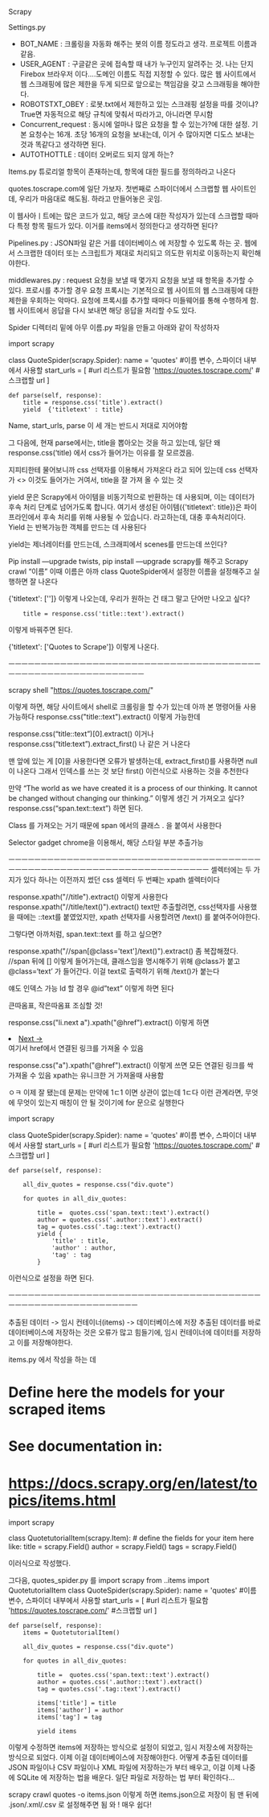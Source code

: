 Scrapy


Settings.py

- BOT_NAME : 크롤링을 자동화 해주는 봇의 이름 정도라고 생각. 프로젝트 이름과 같음.
- USER_AGENT : 구글같은 곳에 접속할 때 내가 누구인지 알려주는 것. 나는 단지 Firebox 브라우저 이다….도메인 이름도 직접 지정할 수 있다. 많은 웹 사이트에서 웹 스크래핑에 많은 제한을 두게 되므로 앞으로는 책임감을 갖고 스크래핑을 해야한다.
- ROBOTSTXT_OBEY : 로봇.txt에서 제한하고 있는 스크래핑 설정을 따를 것이냐? True면 자동적으로 해당 규칙에 맞춰서 따라가고, 아니라면 무시함
- Concurrent_request : 동시에 얼마나 많은 요청을 할 수 있는가?에 대한 설정. 기본 요청수는 16개. 초당 16개의 요청을 보내는데, 이거 수 많아지면 디도스 보내는 것과 똑같다고 생각하면 된다.
- AUTOTHOTTLE :  데이터 오버로드 되지 않게 하는?

Items.py
튜로리얼 항목이 존재하는데, 항목에 대한 필드를 정의하라고 나온다


quotes.toscrape.com에 일단 가보자.
첫번째로 스파이더에서 스크랩할 웹 사이트인데, 우리가 마음대로 해도됨. 하라고 만들어놓은 곳임.

이 웹사아ㅣ트에는 많은 코드가 있고, 해당 코스에 대한 작성자가 있는데 
스크랩할 때마다 특정 항목 필드가 있다. 이거를 items에서 정의한다고 생각하면 된다?

Pipelines.py : JSON파일 같은 거를 데이터베이스 에 저장할 수 있도록 하는 곳. 웹에서 스크랩한 데이터 또는 스크립트가 제대로 처리되고 의도한 위치로 이동하는지 확인해야한다.


middlewares.py : request 요청을 보낼 때 몇가지 요청을 보낼 때 항목을 추가할 수 있다.
프로시를 추가할 경우 요청 프록시는 기본적으로 웹 사이트의 웹 스크래핑에 대한 제한을 우회하는 악마다. 요청에 프록시를 추가할 때마다 미들웨어를 통해 수행하게 함. 웹 사이트에서 응답을 다시 보내면 해당 응답을 처리할 수도 있다.


Spider 디렉터리 밑에 아무 이름.py 파일을 만들고 아래와 같이 작성하자


import scrapy

class QuoteSpider(scrapy.Spider):
    name = 'quotes' #이름 변수, 스파이더 내부에서 사용할
    start_urls = [ #url 리스트가 필요함
        'https://quotes.toscrape.com/' #스크랩할 url
    ]

    def parse(self, response):
        title = response.css('title').extract()
        yield  {'titletext' : title}


Name, start_urls, parse 이 세 개는 반드시 저대로 지어야함

그 다음에, 현재 parse에서는, title을 뽑아오는 것을 하고 있는데, 일단 왜 response.css(‘title) 에서 css가 들어가는 이유를 잘 모르겠음.

지피티한테 물어보니까 css 선택자를 이용해서 가져온다 라고 되어 있는데 css 선택자가 <> 이것도 들어가는 거여서, title을 잘 가져 올 수 있는 것 

yield 문은 Scrapy에서 아이템을 비동기적으로 반환하는 데 사용되며, 이는 데이터가 후속 처리 단계로 넘어가도록 합니다. 여기서 생성된 아이템({'titletext': title})은 파이프라인에서 후속 처리를 위해 사용될 수 있습니다.
라고하는데, 대충 후속처리이다. Yield	는 반복가능한 객체를 만드는 데 사용된다


yield는 제너레이터를 만드는데, 스크래피에서 scenes를 만드는데 쓰인다?


Pip install —upgrade twists, pip install —upgrade scrapy를 해주고
Scrapy crawl “이름” 이때 이름은 아까 class QuoteSpider에서 설정한 이름을 설정해주고 실행하면
잘 나온다

{'titletext': ['<title>Quotes to Scrape</title>']}
이렇게 나오는데, 우리가 원하는 건 태그 말고 단어만 나오고 싶다?

        title = response.css('title::text').extract()
이렇게 바꿔주면 된다.

{'titletext': ['Quotes to Scrape']}
이렇게 나온다.

ㅡㅡㅡㅡㅡㅡㅡㅡㅡㅡㅡㅡㅡㅡㅡㅡㅡㅡㅡㅡㅡㅡㅡㅡㅡㅡㅡㅡㅡㅡㅡㅡㅡㅡㅡㅡㅡㅡㅡㅡㅡㅡㅡㅡㅡㅡㅡㅡㅡㅡㅡㅡㅡㅡㅡㅡㅡㅡㅡㅡ

scrapy shell "https://quotes.toscrape.com/"

이렇게 하면, 해당 사이트에서 shell로 크롤링을 할 수가 있는데
아까 본 명령어들 사용가능하다
response.css("title::text").extract()
이렇게 가능한데

response.css(“title::text”)[0].extract() 이거나
response.css(“title:text”).extract_first() 나 같은 거 나온다

맨 앞에 있는 게 [0]을 사용한다면 오류가 발생하는데, extract_first()를 사용하면 null이 나온다
그래서 인덱스를 쓰는 것 보단 first() 이런식으로 사용하는 것을 추천한다

만약
<span class="text" itemprop="text">“The world as we have created it is a process of our thinking. It cannot be changed without changing our thinking.”</span>
이렇게 생긴 거 가져오고 싶다?
response.css(“span.text::text”)
하면 된다.

Class 를 가져오는 거기 때문에 span 에서의 클래스 . 을 붙여서 사용한다




Selector gadget chrome을 이용해서, 해당 스타일 부분 추출가능

ㅡㅡㅡㅡㅡㅡㅡㅡㅡㅡㅡㅡㅡㅡㅡㅡㅡㅡㅡㅡㅡㅡㅡㅡㅡㅡㅡㅡㅡㅡㅡㅡㅡㅡㅡㅡㅡㅡㅡㅡㅡㅡㅡㅡㅡㅡㅡㅡㅡㅡㅡㅡㅡㅡㅡㅡㅡㅡㅡㅡㅡㅡㅡㅡㅡㅡㅡㅡㅡㅡ
셀렉터에는 두 가지가 있다
하나는 이전까지 썼던 css 셀렉터
두 번째는 xpath 셀렉터이다

response.xpath("//title").extract()
이렇게 사용한다
response.xpath("//title/text()").extract()
text만 추출할려면, css선택자를 사용했을 때에는 ::text를 붙였었지만, xpath 선택자를 사용할려면 /text() 를 붙여주어야한다.

그렇다면 아까처럼, span.text::text 	를 하고 싶으면?

response.xpath("//span[@class='text']/text()").extract()
좀 복잡해졌다.
//span 뒤에 [] 이렇게 들어가는데, 클래스임을 명시해주기 위해 @class가 붙고 @class=‘text’ 가 들어간다. 이걸 text로 출력하기 위해 /text()가 붙는다

얘도 인덱스 가능
Id 할 경우 @id”text” 이렇게 하면 된다

큰따옴표, 작은따옴표 조심할 것!

response.css("li.next a").xpath("@href").extract()
이렇게 하면
<li class="next">
                <a href="/page/2/">Next <span aria-hidden="true">→</span></a>
            </li>
여기서
href에서 연결된 링크를 가져올 수 있음

response.css("a").xpath("@href").extract()
이렇게 쓰면 모든 연결된 링크를 싹 가져올 수 있음
xpath는 유니크한 거 가져올때 사용함

ㅇㅋ 이제 잘 됐는데
문제는 만약에 1ㄷ1 이면 상관이 없는데 1ㄷ다 이런 관계라면, 무엇에 무엇이 있는지 매칭이 안 될 것이기에
for 문으로 실행한다

import scrapy

class QuoteSpider(scrapy.Spider):
    name = 'quotes' #이름 변수, 스파이더 내부에서 사용할
    start_urls = [ #url 리스트가 필요함
        'https://quotes.toscrape.com/' #스크랩할 url
    ]

    def parse(self, response):
        
        all_div_quotes = response.css("div.quote")

        for quotes in all_div_quotes:

            title =  quotes.css('span.text::text').extract()
            author = quotes.css('.author::text').extract()
            tag = quotes.css('.tag::text').extract()
            yield {
                'title' : title,
                'author' : author,
                'tag' : tag
            }

        


이런식으로 설정을 하면 된다.

ㅡㅡㅡㅡㅡㅡㅡㅡㅡㅡㅡㅡㅡㅡㅡㅡㅡㅡㅡㅡㅡㅡㅡㅡㅡㅡㅡㅡㅡㅡㅡㅡㅡㅡㅡㅡㅡㅡㅡㅡㅡㅡㅡㅡㅡㅡㅡㅡㅡㅡㅡㅡㅡㅡㅡㅡㅡㅡㅡ

추출된 데이터 -> 임시 컨테이너(items) -> 데이터베이스에 저장
추출된 데이터를 바로 데이터베이스에 저장하는 것은 오류가 많고 힘들기에, 임시 컨테이너에 데이터를 저장하고 이를 저장해야한다.

items.py 에서 작성을 하는 데
# Define here the models for your scraped items
#
# See documentation in:
# https://docs.scrapy.org/en/latest/topics/items.html

import scrapy


class QuotetutorialItem(scrapy.Item):
    # define the fields for your item here like:
    title = scrapy.Field()
    author = scrapy.Field()
    tags = scrapy.Field()
    

이러식으로 작성했다.

그다음, quotes_spider.py 를
import scrapy
from ..items import QuotetutorialItem
class QuoteSpider(scrapy.Spider):
    name = 'quotes' #이름 변수, 스파이더 내부에서 사용할
    start_urls = [ #url 리스트가 필요함
        'https://quotes.toscrape.com/' #스크랩할 url
    ]

    def parse(self, response):
        items = QuotetutorialItem()
        
        all_div_quotes = response.css("div.quote")

        for quotes in all_div_quotes:

            title =  quotes.css('span.text::text').extract()
            author = quotes.css('.author::text').extract()
            tag = quotes.css('.tag::text').extract()

            items['title'] = title
            items['author'] = author
            items['tag'] = tag

            yield items

        

이렇게 수정하면 items에 저장하는 방식으로 설정이 되었고, 임시 저장소에 저장하는 방식으로 되었다. 이제 이걸 데이터베이스에 저장해야한다.
어떻게 추출된 데이터를 JSON 파일이나 CSV 파일이나 XML 파일에 저장하는가 부터 배우고, 이걸 이제 나중에 SQLite 에 저장하는 법을 배운다.
일단 파일로 저장하는 법 부터 확인하다...


scrapy crawl quotes -o items.json
이렇게 하면 items.json으로 저장이 됨
맨 뒤에 .json/.xml/.csv 로 설정해주면 됨
와 ! 매우 쉽다!







